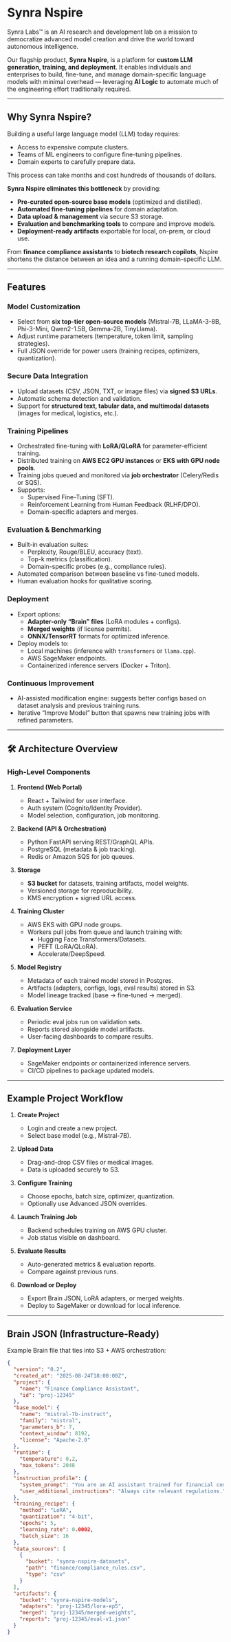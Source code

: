 # Synra Nspire


Synra Labs™ is an AI research and development lab on a mission to democratize advanced model creation and drive the world toward autonomous intelligence.  

Our flagship product, **Synra Nspire**, is a platform for **custom LLM generation, training, and deployment**. It enables individuals and enterprises to build, fine-tune, and manage domain-specific language models with minimal overhead — leveraging **AI Logic** to automate much of the engineering effort traditionally required.

---

##  Why Synra Nspire?

Building a useful large language model (LLM) today requires:
- Access to expensive compute clusters.
- Teams of ML engineers to configure fine-tuning pipelines.
- Domain experts to carefully prepare data.

This process can take months and cost hundreds of thousands of dollars.

**Synra Nspire eliminates this bottleneck** by providing:
- **Pre-curated open-source base models** (optimized and distilled).  
- **Automated fine-tuning pipelines** for domain adaptation.  
- **Data upload & management** via secure S3 storage.  
- **Evaluation and benchmarking tools** to compare and improve models.  
- **Deployment-ready artifacts** exportable for local, on-prem, or cloud use.  

From **finance compliance assistants** to **biotech research copilots**, Nspire shortens the distance between an idea and a running domain-specific LLM.

---

##  Features

###  Model Customization
- Select from **six top-tier open-source models** (Mistral-7B, LLaMA-3-8B, Phi-3-Mini, Qwen2-1.5B, Gemma-2B, TinyLlama).  
- Adjust runtime parameters (temperature, token limit, sampling strategies).  
- Full JSON override for power users (training recipes, optimizers, quantization).

###  Secure Data Integration
- Upload datasets (CSV, JSON, TXT, or image files) via **signed S3 URLs**.  
- Automatic schema detection and validation.  
- Support for **structured text, tabular data, and multimodal datasets** (images for medical, logistics, etc.).

###  Training Pipelines
- Orchestrated fine-tuning with **LoRA/QLoRA** for parameter-efficient training.  
- Distributed training on **AWS EC2 GPU instances** or **EKS with GPU node pools**.  
- Training jobs queued and monitored via **job orchestrator** (Celery/Redis or SQS).  
- Supports:
  - Supervised Fine-Tuning (SFT).  
  - Reinforcement Learning from Human Feedback (RLHF/DPO).  
  - Domain-specific adapters and merges.  

###  Evaluation & Benchmarking
- Built-in evaluation suites:
  - Perplexity, Rouge/BLEU, accuracy (text).  
  - Top-k metrics (classification).  
  - Domain-specific probes (e.g., compliance rules).  
- Automated comparison between baseline vs fine-tuned models.  
- Human evaluation hooks for qualitative scoring.

###  Deployment
- Export options:
  - **Adapter-only “Brain” files** (LoRA modules + configs).  
  - **Merged weights** (if license permits).  
  - **ONNX/TensorRT** formats for optimized inference.  
- Deploy models to:
  - Local machines (inference with `transformers` or `llama.cpp`).  
  - AWS SageMaker endpoints.  
  - Containerized inference servers (Docker + Triton).  

###  Continuous Improvement
- AI-assisted modification engine: suggests better configs based on dataset analysis and previous training runs.  
- Iterative “Improve Model” button that spawns new training jobs with refined parameters.

---

## 🛠 Architecture Overview

### High-Level Components
1. **Frontend (Web Portal)**  
   - React + Tailwind for user interface.  
   - Auth system (Cognito/Identity Provider).  
   - Model selection, configuration, job monitoring.

2. **Backend (API & Orchestration)**  
   - Python FastAPI serving REST/GraphQL APIs.  
   - PostgreSQL (metadata & job tracking).  
   - Redis or Amazon SQS for job queues.  

3. **Storage**  
   - **S3 bucket** for datasets, training artifacts, model weights.  
   - Versioned storage for reproducibility.  
   - KMS encryption + signed URL access.

4. **Training Cluster**  
   - AWS EKS with GPU node groups.  
   - Workers pull jobs from queue and launch training with:
     - Hugging Face Transformers/Datasets.  
     - PEFT (LoRA/QLoRA).  
     - Accelerate/DeepSpeed.  

5. **Model Registry**  
   - Metadata of each trained model stored in Postgres.  
   - Artifacts (adapters, configs, logs, eval results) stored in S3.  
   - Model lineage tracked (base → fine-tuned → merged).

6. **Evaluation Service**  
   - Periodic eval jobs run on validation sets.  
   - Reports stored alongside model artifacts.  
   - User-facing dashboards to compare results.

7. **Deployment Layer**  
   - SageMaker endpoints or containerized inference servers.  
   - CI/CD pipelines to package updated models.

---

##  Example Project Workflow

1. **Create Project**  
   - Login and create a new project.  
   - Select base model (e.g., Mistral-7B).  

2. **Upload Data**  
   - Drag-and-drop CSV files or medical images.  
   - Data is uploaded securely to S3.  

3. **Configure Training**  
   - Choose epochs, batch size, optimizer, quantization.  
   - Optionally use Advanced JSON overrides.  

4. **Launch Training Job**  
   - Backend schedules training on AWS GPU cluster.  
   - Job status visible on dashboard.  

5. **Evaluate Results**  
   - Auto-generated metrics & evaluation reports.  
   - Compare against previous runs.  

6. **Download or Deploy**  
   - Export Brain JSON, LoRA adapters, or merged weights.  
   - Deploy to SageMaker or download for local inference.

---

##  Brain JSON (Infrastructure-Ready)

Example Brain file that ties into S3 + AWS orchestration:

```json
{
  "version": "0.2",
  "created_at": "2025-08-24T18:00:00Z",
  "project": {
    "name": "Finance Compliance Assistant",
    "id": "proj-12345"
  },
  "base_model": {
    "name": "mistral-7b-instruct",
    "family": "mistral",
    "parameters_b": 7,
    "context_window": 8192,
    "license": "Apache-2.0"
  },
  "runtime": {
    "temperature": 0.2,
    "max_tokens": 2048
  },
  "instruction_profile": {
    "system_prompt": "You are an AI assistant trained for financial compliance.",
    "user_additional_instructions": "Always cite relevant regulations."
  },
  "training_recipe": {
    "method": "LoRA",
    "quantization": "4-bit",
    "epochs": 5,
    "learning_rate": 0.0002,
    "batch_size": 16
  },
  "data_sources": [
    {
      "bucket": "synra-nspire-datasets",
      "path": "finance/compliance_rules.csv",
      "type": "csv"
    }
  ],
  "artifacts": {
    "bucket": "synra-nspire-models",
    "adapters": "proj-12345/lora-ep5",
    "merged": "proj-12345/merged-weights",
    "reports": "proj-12345/eval-v1.json"
  }
}
